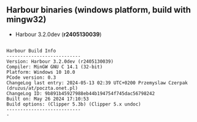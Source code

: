 ## Harbour binaries (windows platform, build with mingw32)
* Harbour 3.2.0dev (**r2405130039**)

```Copyright (c) 1999-2021, https://harbour.github.io/

Harbour Build Info
---------------------------
Version: Harbour 3.2.0dev (r2405130039)
Compiler: MinGW GNU C 14.1 (32-bit)
Platform: Windows 10 10.0
PCode version: 0.3
ChangeLog last entry: 2024-05-13 02:39 UTC+0200 Przemyslaw Czerpak (druzus/at/poczta.onet.pl)
ChangeLog ID: 9b891b45927988eb44b194754f745dac56798242
Built on: May 26 2024 17:10:53
Build options: (Clipper 5.3b) (Clipper 5.x undoc)
---------------------------
-
```
